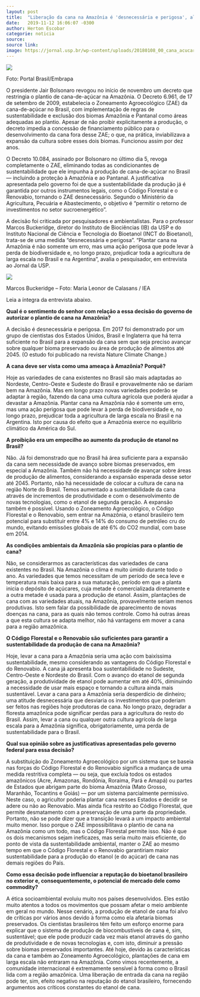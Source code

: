 ```yaml
---
layout: post
title:  "Liberação da cana na Amazônia é 'desnecessária e perigosa', alerta professor da USP"
date:   2019-11-12 16:06:07 -0300
author: Herton Escobar
categorie: noticia
source:
source link:
image: https://jornal.usp.br/wp-content/uploads/20180108_00_cana_acucar4.jpg
---
```


![](https://jornal.usp.br/wp-content/uploads/20180108_00_cana_acucar4.jpg)

Foto: Portal Brasil/Embrapa

O presidente Jair Bolsonaro revogou no início de novembro um decreto que restringia o plantio de cana-de-açúcar na Amazônia. O Decreto 6.961, de 17 de setembro de 2009, estabelecia o Zoneamento Agroecológico (ZAE) da cana-de-açúcar no Brasil, com implementação de regras de sustentabilidade e exclusão dos biomas Amazônia e Pantanal como áreas adequadas ao plantio. Apesar de não proibir explicitamente a produção, o decreto impedia a concessão de financiamento público para o desenvolvimento da cana fora desse ZAE; o que, na prática, inviabilizava a expansão da cultura sobre esses dois biomas. Funcionou assim por dez anos.

O Decreto 10.084, assinado por Bolsonaro no último dia 5, revoga completamente o ZAE, eliminando todas as condicionantes de sustentabilidade que ele impunha à produção de cana-de-açúcar no Brasil — incluindo a proteção à Amazônia e ao Pantanal. A justificativa apresentada pelo governo foi de que a sustentabilidade da produção já é garantida por outros instrumentos legais, como o Código Florestal e o Renovabio, tornando o ZAE desnecessário. Segundo o Ministério da Agricultura, Pecuária e Abastecimento, o objetivo é “permitir o retorno de investimentos no setor sucroenergético”. 

A decisão foi criticada por pesquisadores e ambientalistas. Para o professor Marcos Buckeridge, diretor do Instituto de Biociências (IB) da USP e do Instituto Nacional de Ciência e Tecnologia do Bioetanol (INCT do Bioetanol), trata-se de uma medida “desnecessária e perigosa”. “Plantar cana na Amazônia é não somente um erro, mas uma ação perigosa que pode levar à perda de biodiversidade e, no longo prazo, prejudicar toda a agricultura de larga escala no Brasil e na Argentina”, avalia o pesquisador, em entrevista ao Jornal da USP.

![](https://jornal.usp.br/wp-content/uploads/2019/11/20191112_marcos-buckeridge-768x403.jpeg)

Marcos Buckeridge – Foto: Maria Leonor de Calasans / IEA

Leia a íntegra da entrevista abaixo.

**Qual é o sentimento do senhor com relação a essa decisão do governo de autorizar o plantio de cana na Amazônia?**

A decisão é desnecessária e perigosa. Em 2017 foi demonstrado por um grupo de cientistas dos Estados Unidos, Brasil e Inglaterra que há terra suficiente no Brasil para a expansão da cana sem que seja preciso avançar sobre qualquer bioma preservado ou área de produção de alimentos até 2045. (O estudo foi publicado na revista Nature Climate Change.)

**A cana deve ser vista como uma ameaça à Amazônia? Porquê?**

Hoje as variedades de cana existentes no Brasil são mais adaptadas ao Nordeste, Centro-Oeste e Sudeste do Brasil e provavelmente não se dariam bem na Amazônia. Mas em longo prazo novas variedades poderão se adaptar à região, fazendo da cana uma cultura agrícola que poderá ajudar a devastar a Amazônia. Plantar cana na Amazônia não é somente um erro, mas uma ação perigosa que pode levar à perda de biodiversidade e, no longo prazo, prejudicar toda a agricultura de larga escala no Brasil e na Argentina. Isto por causa do efeito que a Amazônia exerce no equilíbrio climático da América do Sul.

**A proibição era um empecilho ao aumento da produção de etanol no Brasil?**

Não. Já foi demonstrado que no Brasil há área suficiente para a expansão da cana sem necessidade de avanço sobre biomas preservados, em especial a Amazônia. Também não há necessidade de avançar sobre áreas de produção de alimentos, considerando a expansão esperada desse setor até 2045. Portanto, não há necessidade de colocar a cultura de cana na região Norte do Brasil. Temos aumentado a sustentabilidade da cana através de incrementos de produtividade e com o desenvolvimento de novas tecnologias, como o etanol de segunda geração. A expansão também é possível. Usando o Zoneamento Agroecológico, o Código Florestal e o Renovabio, sem entrar na Amazônia, o etanol brasileiro tem potencial para substituir entre 4% e 14% do consumo de petróleo cru do mundo, evitando emissões globais de até 6% do CO2 mundial, com base em 2014.

**As condições ambientais da Amazônia são propícias para o plantio de cana?**

Não, se considerarmos as características das variedades de cana existentes no Brasil. Na Amazônia o clima é muito úmido durante todo o ano. As variedades que temos necessitam de um período de seca leve e temperatura mais baixa para a sua maturação, período em que a planta inicia o depósito de açúcares, cuja metade é comercializada diretamente e a outra metade é usada para a produção de etanol. Assim, plantações de cana com as variedades atuais, na Amazônia, provavelmente seriam menos produtivas. Isto sem falar da possibilidade de aparecimento de novas doenças na cana, para as quais não temos controle. Como há outras áreas a que esta cultura se adapta melhor, não há vantagens em mover a cana para a região amazônica.

**O Código Florestal e o Renovabio são suficientes para garantir a sustentabilidade da produção de cana na Amazônia?**

Hoje, levar a cana para a Amazônia seria uma ação com baixíssima sustentabilidade, mesmo considerando as vantagens do Código Florestal e do Renovabio. A cana já apresenta boa sustentabilidade no Sudeste, Centro-Oeste e Nordeste do Brasil. Com o avanço do etanol de segunda geração, a produtividade de etanol pode aumentar em até 40%, diminuindo a necessidade de usar mais espaço e tornando a cultura ainda mais sustentável. Levar a cana para a Amazônia seria desperdício de dinheiro; uma atitude desnecessária que desviaria os investimentos que poderiam ser feitos nas regiões hoje produtoras de cana. No longo prazo, degradar a floresta amazônica pode significar perdas para a agricultura do resto do Brasil. Assim, levar a cana ou qualquer outra cultura agrícola de larga escala para a Amazônia significa, obrigatoriamente, uma perda de sustentabilidade para o Brasil.

**Qual sua opinião sobre as justificativas apresentadas pelo governo federal para essa decisão?**

A substituição do Zoneamento Agroecológico por um sistema que se baseia nas forças do Código Florestal e do Renovabio significa a mudança de uma medida restritiva completa — ou seja, que excluía todos os estados amazônicos (Acre, Amazonas, Rondônia, Roraima, Pará e Amapá) ou partes de Estados que abrigam parte do bioma Amazônia (Mato Grosso, Maranhão, Tocantins e Goiás) — por um sistema parcialmente permissivo. Neste caso, o agricultor poderia plantar cana nesses Estados e decidir se adere ou não ao Renovabio. Mas ainda fica restrito ao Código Florestal, que permite desmatamento com a preservação de uma parte da propriedade. Portanto, não se pode dizer que a transição levará a um impacto ambiental muito menor. Isso porque o ZAE impossibilitava o plantio de cana na Amazônia como um todo, mas o Código Florestal permite isso. Não é que os dois mecanismos sejam ineficazes, mas seria muito mais eficiente, do ponto de vista da sustentabilidade ambiental, manter o ZAE ao mesmo tempo em que o Código Florestal e o Renovabio garantiriam maior sustentabilidade para a produção do etanol (e do açúcar) de cana nas demais regiões do País.

**Como essa decisão pode influenciar a reputação do bioetanol brasileiro no exterior e, consequentemente, o potencial de mercado dele como commodity?**

A ética socioambiental evoluiu muito nos países desenvolvidos. Eles estão muito atentos a todos os movimentos que possam afetar o meio ambiente em geral no mundo. Nesse cenário, a produção de etanol de cana foi alvo de críticas por vários anos devido à forma como ela afetaria biomas preservados. Os cientistas brasileiros têm feito um esforço enorme para explicar que o sistema de produção de biocombustíveis de cana é, sim, sustentável; que ele pode produzir cada vez mais etanol através do ganho de produtividade e de novas tecnologias e, com isto, diminuir a pressão sobre biomas preservados importantes. Até hoje, devido às características da cana e também ao Zoneamento Agroecológico, plantações de cana em larga escala não entraram na Amazônia. Como vimos recentemente, a comunidade internacional é extremamente sensível à forma como o Brasil lida com a região amazônica. Uma liberação de entrada da cana na região pode ter, sim, efeito negativo na reputação do etanol brasileiro, fornecendo argumentos aos críticos constantes do etanol de cana.
